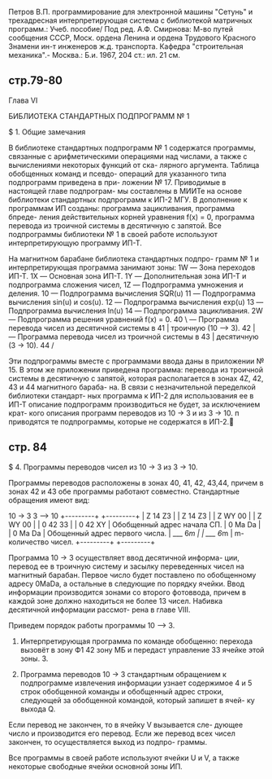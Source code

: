 Петров В.П. программирование для электронной машины "Сетунь" и трехадресная интерпретирующая система с библиотекой матричных программ.: Учеб. пособие/ Под ред. А.Ф. Смирнова: М-во путей сообщения СССР, Моск. ордена Ленина и ордена Трудового Красного Знамени ин-т инженеров ж.д. транспорта. Кафедра "строительная механика".- Москва.: Б.и. 1967, 204 ст.: ил. 21 см.


стр.79-80
---------

Глава VI

БИБЛИОТЕКА СТАНДАРТНЫХ ПОДПРОГРАММ № 1

$ 1. Общие замечания

В библиотеке стандартных подпрограмм № 1 содержатся
программы, связанные с арифметическими операциями над
числами, а также с вычислениями некоторых функций от ска-
лярного аргумента. Таблица обобщенных команд и псевдо-
операций для указанного типа подпрограмм приведена в при-
ложении № 17. Приводимые в настоящей главе подпрограм-
мы составлены в МИИТе на основе библиотеки стандартных
подпрограмм к ИП-2 МГУ. В дополнение к программам
ИП созданы: программа зацикливания, программа бпреде-
ления действительных корней уравнения f(х) = 0, программа
перевода из троичной системы в десятичную с запятой. Все
подпрограммы библиотеки № 1 в своей работе используют
интерпретирующую программу ИП-Т.

На магнитном барабане библиотека стандартных подпро-
грамм № 1 и интерпретирующая программа занимают зоны:
1W — Зона переходов ИП-Т.
1X — Основная зона ИП-Т.
1Y — Дополнительная зона ИП-Т и подпрограмма сложения чисел,
1Z — Подпрограмма умножения и деления.
10 — Подпрограмма вычисления SQR(u)
11 — Подпрограмма вычисления sin(u) и cos(u).
12 — Подпрограмма вычисления еxp(u)
13 — Подпрограмма вычисления ln(u)
14 — Подпрограмма зацикливания.
2W — Подпрограмма решения уравнений f(x) = 0.
40 \ — Программа перевода чисел из десятичной системы в
41 |  троичную (10 —> 3).
42 | — Программа перевода чисел из троичной системы в
43 |   десятичную (3 -> 10).
44 /

Эти подпрограммы вместе с программами ввода даны в
приложении № 15. В этом же приложении приведена программа:
перевода из троичной системы в десятичную с запятой, которая
располагается в зонах 4Z, 42, 43 и 44 магнитного бараба-
на. В связи с незначительной переделкой библиотеки стандарт-
ных программа к ИП-2 для использования ее в ИП-Т описание
подпрограмм производиться не будет, за исключением крат-
кого описания программ переводов из 10 -> З и из 3 -> 10.
п приводятся те подпрограммы, которые не содержатся в
ИП-2.


стр. 84
-------

$ 4. Программы переводов чисел из 10 -> З из 3 -> 10.

Программы переводов расположены в зонах 40, 41, 42, 43,44,
причем в зонах 42 и 43 обе программы работают совместно.
Стандартные обращения имеют вид:

  10 -> 3          3 —> 10
+---------+      +---------+
| Z 14 Z3 |      | Z 14 Z3 |
| Z WY 00 |      | Z WY 00 |
| 0 42 33 |      | 0 42 XY |  Обобщенный адрес начала СП.
| 0 Ma Da |      | 0 Ma Da |  Обощенный адрес первого числа.
| ___ 6*m |      | ___ 6*m |  m-количество чисел.
+---------+      +---------+

Программа 10 -> 3 осуществляет ввод десятичной информа-
ции, перевод ее в троичную систему и засылку переведенных
чисел на магнитный барабан. Первое число будет поставлено
по обобщенному адресу 0MaDa, а остальные в следующие по
порядку ячейки. Ввод информации производится зонами со
второго фотоввода, причем в каждой зоне должно находиться
не более 13 чисел. Набивка десятичной информации рассмот-
рена в главе VIII.

Приведем порядок работы программы 10 —> 3.

1. Интерпретирующая программа по команде обобщенно:
перехода вызовёт в зону Ф1 42 зону МБ и передаст управление
33 ячейке этой зоны. 3.

2. Программа переводов 10 -> 3 стандартным обращением к
подпрограмме извлечения информации узнает содержимое 4 и
5 строк обобщенной команды и обобщенный адрес строки,
следующей за обобщенной командой, который запишет в ячей-
ку выхода Q.

Если перевод не закончен, то в ячейку V вызывается сле-
дующее число и производится его перевод. Если же перевод
всех чисел закончен, то осуществляется выход из подпро-
граммы.

Все программы в своей работе используют ячейки U и V, а
также некоторые свободные ячейки основной зоны ИП.


